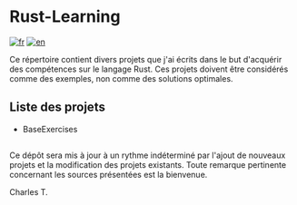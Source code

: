 # Rust-Learning


[![fr](https://img.shields.io/badge/lang-fr-blue.svg)](https://github.com/chalodss/Learning-Programming/blob/main/Rust-Learning/README.md)
[![en](https://img.shields.io/badge/lang-en-green.svg)](https://github.com/chalodss/Learning-Programming/blob/main/Rust-Learning/README.en.md)

Ce répertoire contient divers projets que j'ai écrits dans le but d'acquérir des compétences sur le langage Rust. Ces projets doivent être considérés comme des exemples, non comme des solutions optimales.

## Liste des projets


- BaseExercises


##

Ce dépôt sera mis à jour à un rythme indéterminé par l'ajout de nouveaux projets et la modification des projets existants. Toute remarque pertinente concernant les sources présentées est la bienvenue.

Charles T.
